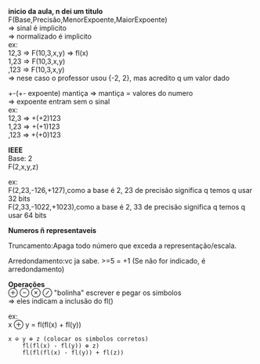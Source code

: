 **inicio da aula, n dei um titulo**  
F(Base,Precisão,MenorExpoente,MaiorExpoente)  
  => sinal é implicito  
  => normalizado é implicito  
ex:  
  12,3 => F(10,3,x,y) => fl(x)  
  1,23 => F(10,3,x,y)  
  ,123 => F(10,3,x,y)  
    => nese caso o professor usou {-2, 2}, mas acredito q um valor dado  

+-(+- expoente) mantiça 
  => mantiça = valores do numero  
    => expoente entram sem o sinal  
ex:  
  12,3 => +(+2)123  
  1,23 => +(+1)123  
  ,123 => +(+0)123  

**IEEE**  
  Base: 2  
  F(2,x,y,z)  

ex:  
  F(2,23,-126,+127),como a base é 2, 23 de precisão significa q temos q usar 32 bits  
  F(2,33,-1022,+1023),como a base é 2, 33 de precisão significa q temos q usar 64 bits  

**Numeros ñ representaveis**  

Truncamento:Apaga todo número que exceda a representação/escala.  

Arredondamento:vc ja sabe. >=5 = +1 (Se não for indicado, é arredondamento)  

**Operações**  
⊕ ⊖ ⊗ ⊘ "bolinha" escrever e pegar os simbolos  
    => eles indicam a inclusão do fl()  

ex:  
    x ⊕ y = fl(fl(x) + fl(y))  

    x ⊖ y ⊕ z (colocar os simbolos corretos)  
        fl(fl(x) - fl(y)) ⊕ z)  
        fl(fl(fl(x) - fl(y)) + fl(z))  
